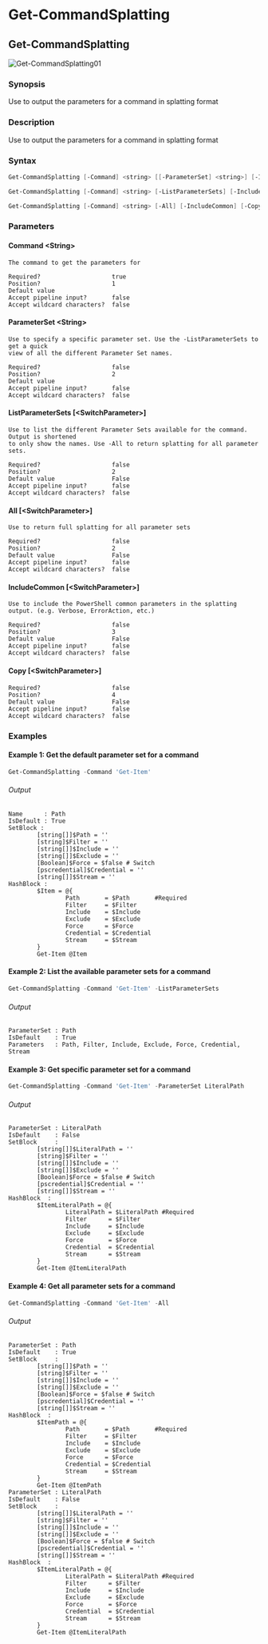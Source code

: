 ﻿# Get-CommandSplatting

<a name="Get-CommandSplatting"></a>
## Get-CommandSplatting

![Get-CommandSplatting01](media/Get-CommandSplatting01.png)

### Synopsis
Use to output the parameters for a command in splatting format
### Description
Use to output the parameters for a command in splatting format

### Syntax
```powershell
Get-CommandSplatting [-Command] <string> [[-ParameterSet] <string>] [-IncludeCommon] [-Copy] [<CommonParameters>]

Get-CommandSplatting [-Command] <string> [-ListParameterSets] [-IncludeCommon] [-Copy] [<CommonParameters>]

Get-CommandSplatting [-Command] <string> [-All] [-IncludeCommon] [-Copy] [<CommonParameters>]
```
### Parameters
#### Command &lt;String&gt;
    The command to get the parameters for
    
    Required?                    true
    Position?                    1
    Default value                
    Accept pipeline input?       false
    Accept wildcard characters?  false
#### ParameterSet &lt;String&gt;
    Use to specify a specific parameter set. Use the -ListParameterSets to get a quick
    view of all the different Parameter Set names.
    
    Required?                    false
    Position?                    2
    Default value                
    Accept pipeline input?       false
    Accept wildcard characters?  false
#### ListParameterSets [&lt;SwitchParameter&gt;]
    Use to list the different Parameter Sets available for the command. Output is shortened 
    to only show the names. Use -All to return splatting for all parameter sets.
    
    Required?                    false
    Position?                    2
    Default value                False
    Accept pipeline input?       false
    Accept wildcard characters?  false
#### All [&lt;SwitchParameter&gt;]
    Use to return full splatting for all parameter sets
    
    Required?                    false
    Position?                    2
    Default value                False
    Accept pipeline input?       false
    Accept wildcard characters?  false
#### IncludeCommon [&lt;SwitchParameter&gt;]
    Use to include the PowerShell common parameters in the splatting output. (e.g. Verbose, ErrorAction, etc.)
    
    Required?                    false
    Position?                    3
    Default value                False
    Accept pipeline input?       false
    Accept wildcard characters?  false
#### Copy [&lt;SwitchParameter&gt;]
    
    Required?                    false
    Position?                    4
    Default value                False
    Accept pipeline input?       false
    Accept wildcard characters?  false
### Examples
#### Example 1: Get the default parameter set for a command
```powershell
Get-CommandSplatting -Command 'Get-Item'
```
###### Output
```
Name      : Path
IsDefault : True
SetBlock :
        [string[]]$Path = ''
        [string]$Filter = ''
        [string[]]$Include = ''
        [string[]]$Exclude = ''
        [Boolean]$Force = $false # Switch
        [pscredential]$Credential = ''
        [string[]]$Stream = ''
HashBlock :
        $Item = @{
                Path       = $Path       #Required
                Filter     = $Filter
                Include    = $Include
                Exclude    = $Exclude
                Force      = $Force
                Credential = $Credential
                Stream     = $Stream
        }
        Get-Item @Item
```
#### Example 2: List the available parameter sets for a command
```powershell
Get-CommandSplatting -Command 'Get-Item' -ListParameterSets
```
###### Output
```
ParameterSet : Path
IsDefault    : True
Parameters   : Path, Filter, Include, Exclude, Force, Credential, Stream
```
#### Example 3: Get specific parameter set for a command
```powershell
Get-CommandSplatting -Command 'Get-Item' -ParameterSet LiteralPath
```
###### Output
```
ParameterSet : LiteralPath
IsDefault    : False
SetBlock     :
        [string[]]$LiteralPath = '' 
        [string]$Filter = '' 
        [string[]]$Include = ''
        [string[]]$Exclude = ''
        [Boolean]$Force = $false # Switch
        [pscredential]$Credential = ''
        [string[]]$Stream = ''
HashBlock  :
        $ItemLiteralPath = @{
                LiteralPath = $LiteralPath #Required
                Filter      = $Filter
                Include     = $Include
                Exclude     = $Exclude
                Force       = $Force
                Credential  = $Credential
                Stream      = $Stream
        }
        Get-Item @ItemLiteralPath
```
#### Example 4: Get all parameter sets for a command
```powershell
Get-CommandSplatting -Command 'Get-Item' -All
```
###### Output
```
ParameterSet : Path
IsDefault    : True
SetBlock     :
        [string[]]$Path = '' 
        [string]$Filter = '' 
        [string[]]$Include = '' 
        [string[]]$Exclude = '' 
        [Boolean]$Force = $false # Switch 
        [pscredential]$Credential = '' 
        [string[]]$Stream = ''
HashBlock  :
        $ItemPath = @{ 
                Path       = $Path       #Required 
                Filter     = $Filter 
                Include    = $Include 
                Exclude    = $Exclude
                Force      = $Force
                Credential = $Credential
                Stream     = $Stream
        }
        Get-Item @ItemPath
ParameterSet : LiteralPath
IsDefault    : False
SetBlock     :
        [string[]]$LiteralPath = ''
        [string]$Filter = ''
        [string[]]$Include = ''
        [string[]]$Exclude = ''
        [Boolean]$Force = $false # Switch
        [pscredential]$Credential = ''
        [string[]]$Stream = ''
HashBlock  :
        $ItemLiteralPath = @{
                LiteralPath = $LiteralPath #Required
                Filter      = $Filter
                Include     = $Include
                Exclude     = $Exclude
                Force       = $Force
                Credential  = $Credential
                Stream      = $Stream
        }
        Get-Item @ItemLiteralPath
```
